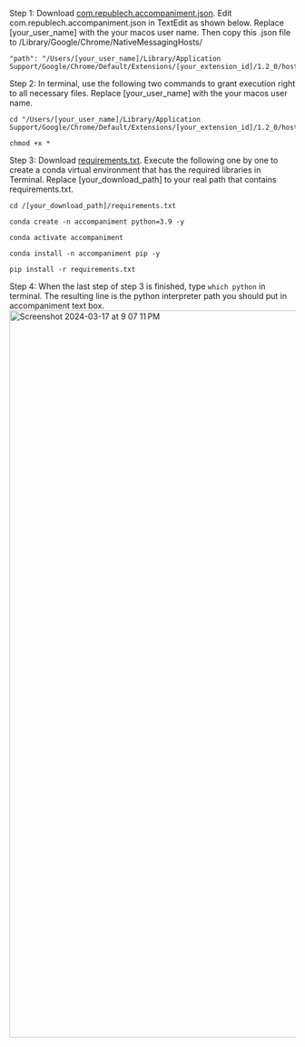Step 1: Download [com.republech.accompaniment.json](https://github.com/lynnlynn2023/accompaniment/blob/main/README.md). Edit com.republech.accompaniment.json in TextEdit as shown below. Replace [your_user_name] with the your macos user name. Then copy this .json file to /Library/Google/Chrome/NativeMessagingHosts/
    
    "path": "/Users/[your_user_name]/Library/Application Support/Google/Chrome/Default/Extensions/[your_extension_id]/1.2_0/host/host.sh",

Step 2: In terminal, use the following two commands to grant execution right to all necessary files. Replace [your_user_name] with the your macos user name.

    cd "/Users/[your_user_name]/Library/Application Support/Google/Chrome/Default/Extensions/[your_extension_id]/1.2_0/host"
    
    chmod +x *

Step 3: Download [requirements.txt](https://github.com/lynnlynn2023/accompaniment/blob/main/requirements.txt). Execute the following one by one to create a conda virtual environment that has the required libraries in Terminal. Replace [your_download_path] to your real path that contains requirements.txt.
  
    cd /[your_download_path]/requirements.txt
    
    conda create -n accompaniment python=3.9 -y

    conda activate accompaniment
    
    conda install -n accompaniment pip -y
    
    pip install -r requirements.txt
    
Step 4: When the last step of step 3 is finished, type ````which python```` in terminal. The resulting line is the python interpreter path you should put in accompaniment text box.
<img width="1280" alt="Screenshot 2024-03-17 at 9 07 11 PM" src="https://github.com/lynnlynn2023/accompaniment/assets/128745013/4946cae9-0bb9-4884-b860-0398b8f2ded9">
